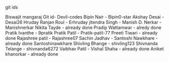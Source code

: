 git ids

Biswajit mangaraj   Git id- Devil-codes
Bipin Nair - Bipin0-star
Akshay Desai - Desai26
Hruday Ranjan Roul - Erhruday
jitendra Singh -
Manish D. Nerkar - Manishnerkar
Nikita Tayde - already done
Pradip Wattamwar - alredy done
Pratik Ivanthe - 9pratik
Pratik Patil - Pratik-patil-77
Preeti Tiwari - already done
Rajashree patil - Rajashree07
Sachin Jadhav - 
Santoshi Nawkhare - already done Santoshinawkhare
Shivling Bhange - shivling123
Shivnanda Telange - shivnanda6272
Vaibhav Patil - 
Vishal Shaha - already done
Aniket khanorkar - already done


